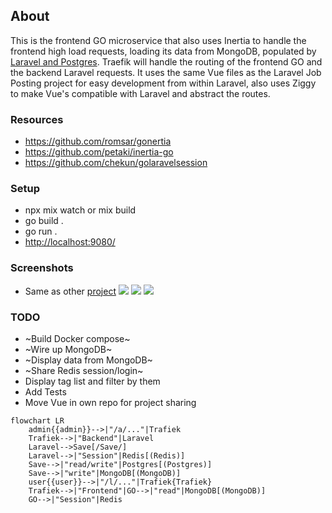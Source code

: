 ## About 

This is the frontend GO microservice that also uses Inertia to handle the frontend high load requests, loading its data from MongoDB, populated by [Laravel and Postgres](https://github.com/MonkoftheFunk/Job-Post). Traefik will handle the routing of the frontend GO and the backend Laravel requests. It uses the same Vue files as the Laravel Job Posting project for easy development from within Laravel, also uses Ziggy to make Vue's compatible with Laravel and abstract the routes.

### Resources
- https://github.com/romsar/gonertia
- https://github.com/petaki/inertia-go
- https://github.com/chekun/golaravelsession

### Setup
- npx mix watch or mix build
- go build .
- go run .
- [http://localhost:9080/](http://localhost:9080/)

### Screenshots
- Same as other [project](https://github.com/MonkoftheFunk/Job-Post)
![](./readme/list.png)
![](./readme/create.png)
![](./readme/view.png)

### TODO
- ~Build Docker compose~
- ~Wire up MongoDB~
- ~Display data from MongoDB~
- ~Share Redis session/login~
- Display tag list and filter by them
- Add Tests
- Move Vue in own repo for project sharing

```mermaid
flowchart LR
    admin{{admin}}-->|"/a/..."|Trafiek
    Trafiek-->|"Backend"|Laravel
    Laravel-->Save[/Save/]
    Laravel-->|"Session"|Redis[(Redis)]
    Save-->|"read/write"|Postgres[(Postgres)]
    Save-->|"write"|MongoDB[(MongoDB)]
    user{{user}}-->|"/l/..."|Trafiek{Trafiek}
    Trafiek-->|"Frontend"|GO-->|"read"|MongoDB[(MongoDB)]
    GO-->|"Session"|Redis
```
